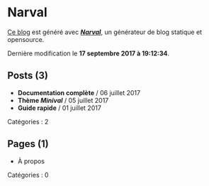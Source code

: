 # Narval

[Ce blog](https://narvalblog.github.io) est généré avec [**_Narval_**](https://github.com/narvalblog/narval), un générateur de blog statique et opensource.

Dernière modification le **17 septembre 2017 à 19:12:34**.

## Posts (3)

- **Documentation complète** / 06 juillet 2017
- **Thème _Minival_** / 05 juillet 2017
- **Guide rapide** / 01 juillet 2017

Catégories : 2

## Pages (1)

- À propos

Catégories : 0
